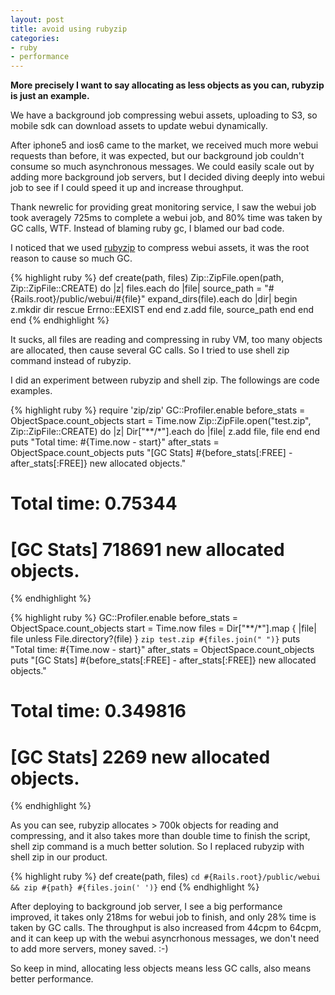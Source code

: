 ```yaml
---
layout: post
title: avoid using rubyzip
categories:
- ruby
- performance
---
```

**More precisely I want to say allocating as less objects as you can,
rubyzip is just an example.**

We have a background job compressing webui assets, uploading to S3, so
mobile sdk can download assets to update webui dynamically.

After iphone5 and ios6 came to the market, we received much more webui
requests than before, it was expected, but our background job couldn't
consume so much asynchronous messages. We could easily scale out by adding
more background job servers, but I decided diving deeply into webui job to
see if I could speed it up and increase throughput.

Thank newrelic for providing great monitoring service, I saw the webui
job took averagely 725ms to complete a webui job, and 80% time was taken
by GC calls, WTF. Instead of blaming ruby gc, I blamed our bad code.

I noticed that we used [rubyzip][0] to compress webui assets, it was the
root reason to cause so much GC.

{% highlight ruby %}
def create(path, files)
  Zip::ZipFile.open(path, Zip::ZipFile::CREATE) do |z|
    files.each do |file|
      source_path = "#{Rails.root}/public/webui/#{file}"
      expand_dirs(file).each do |dir|
        begin
          z.mkdir dir
        rescue Errno::EEXIST
        end
      end
      z.add file, source_path
    end
  end
end
{% endhighlight %}

It sucks, all files are reading and compressing in ruby VM, too many
objects are allocated, then cause several GC calls. So I tried to use
shell zip command instead of rubyzip.

I did an experiment between rubyzip and shell zip. The followings are
code examples.

{% highlight ruby %}
require 'zip/zip'
GC::Profiler.enable
before_stats = ObjectSpace.count_objects
start = Time.now
Zip::ZipFile.open("test.zip", Zip::ZipFile::CREATE) do |z|
  Dir["**/*"].each do |file|
    z.add file, file
  end
end
puts "Total time: #{Time.now - start}"
after_stats = ObjectSpace.count_objects
puts "[GC Stats] #{before_stats[:FREE] - after_stats[:FREE]} new allocated objects."

# Total time: 0.75344
# [GC Stats] 718691 new allocated objects.
{% endhighlight %}

{% highlight ruby %}
GC::Profiler.enable
before_stats = ObjectSpace.count_objects
start = Time.now
files = Dir["**/*"].map { |file| file unless File.directory?(file) }
`zip test.zip #{files.join(" ")}`
puts "Total time: #{Time.now - start}"
after_stats = ObjectSpace.count_objects
puts "[GC Stats] #{before_stats[:FREE] - after_stats[:FREE]} new
allocated objects."

# Total time: 0.349816
# [GC Stats] 2269 new allocated objects.
{% endhighlight %}

As you can see, rubyzip allocates > 700k objects for reading and
compressing, and it also takes more than double time to finish the
script, shell zip command is a much better solution. So I replaced
rubyzip with shell zip in our product.

{% highlight ruby %}
def create(path, files)
  `cd #{Rails.root}/public/webui && zip #{path} #{files.join(' ')}`
end
{% endhighlight %}

After deploying to background job server, I see a big performance
improved, it takes only 218ms for webui job to finish, and only 28%
time is taken by GC calls. The throughput is also increased from 44cpm
to 64cpm, and it can keep up with the webui asyncrhonous messages, we
don't need to add more servers, money saved. :-)

So keep in mind, allocating less objects means less GC calls, also means
better performance.

[0]: https://rubygems.org/gems/rubyzip
